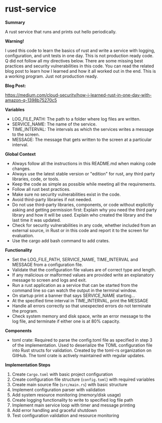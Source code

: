 # rust-service

__Summary__

A rust service that runs and prints out hello periodically.

__Warning!__

I used this code to learn the basics of rust and write a service with logging, configuration, and unit tests in one day. This is not production ready code. Q did not follow all my directives below. 
There are some missing best practices and security vulnerabilities in this code. You can read the related blog post to learn how I learned and how it all worked out in the end. This is a working program. 
Just not production ready.

__Blog Post:__

https://medium.com/cloud-security/how-i-learned-rust-in-one-day-with-amazon-q-1398b75270c5

__Variables__

* LOG_FILE_PATH: The path to a folder where log files are written.
* SERVICE_NAME: The name of the service.
* TIME_INTERVAL: The intervals as which the services writes a message to the screen.
* MESSAGE: The message that gets written to the screen at a particular interval.

__Global Context__

* Always follow all the instructions in this README.md when making code changes.
* Always use the latest stable version or "edition" for rust, any third party libraries, code, or tools.
* Keep the code as simple as possible while meeting all the requirements.
* Follow all rust best practices.
* Make sure no security vulnerabilities exist in the code.
* Avoid third-party libraries if not needed.
* Do not use third-party libraries, components, or code without explicitly asking and getting permission first: Explain why you need the third party library and how it will be used. Explain who created the library and the last time it was updated.
* Check for security vulnerabilities in any code, whether included from an external source, in Rust or in this code and report it to the screen for evaluation.
* Use the cargo add bash command to add crates.

__Functionality__

* Set the LOG_FILE_PATH, SERVICE_NAME, TIME_INTERVAL and MESSAGE from a configuration file.
* Validate that the configuration file values are of correct type and length.
* If any malicious or malformed values are provided write an explanatory message to screen and logs and exit.
* Run a rust application as a service that can be started from the command line so can watch the output in the terminal window.
* On startup print a banner that says SERVICE_NAME starting...
* At the specified time interval in TIME_INTERVAL, print the MESSAGE
* Handle all errors correctly so that unexpected errors do not terminate the program.
* Check system memory and disk space, write an error message to the log file, and terminate if either one is at 80% capacity.

__Components__

* toml crate: Required to parse the config.toml file as specified in step 3 of the implementation. Used to deserialize the TOML configuration file into Rust structs for validation. Created by the toml-rs organization on GitHub. The toml crate is actively maintained with regular updates.

__Implementation Steps__

1. Create `Cargo.toml` with basic project configuration
2. Create configuration file structure (`config.toml`) with required variables
3. Create main source file (`src/main.rs`) with basic structure
4. Implement configuration parser with validation
5. Add system resource monitoring (memory/disk usage)
6. Create logging functionality to write to specified log file path
7. Implement main service loop with timer and message printing
8. Add error handling and graceful shutdown
9. Test configuration validation and resource monitoring


